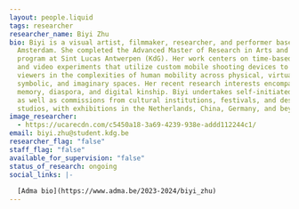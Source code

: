```yaml
---
layout: people.liquid
tags: researcher
researcher_name: Biyi Zhu
bio: Biyi is a visual artist, filmmaker, researcher, and performer based in
  Amsterdam. She completed the Advanced Master of Research in Arts and Design
  program at Sint Lucas Antwerpen (KdG). Her work centers on time-based media
  and video experiments that utilize custom mobile shooting devices to immerse
  viewers in the complexities of human mobility across physical, virtual,
  symbolic, and imaginary spaces. Her recent research interests encompass
  memory, diaspora, and digital kinship. Biyi undertakes self-initiated projects
  as well as commissions from cultural institutions, festivals, and design
  studios, with exhibitions in the Netherlands, China, Germany, and beyond.
image_researcher:
  - https://ucarecdn.com/c5450a18-3a69-4239-938e-addd112244c1/
email: biyi.zhu@student.kdg.be
researcher_flag: "false"
staff_flag: "false"
available_for_supervision: "false"
status_of_research: ongoing
social_links: |-
  
  [Adma bio](https://www.adma.be/2023-2024/biyi_zhu)
---
```

